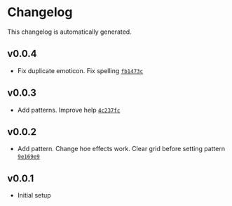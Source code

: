 # Changelog

This changelog is automatically generated.

## v0.0.4

- Fix duplicate emoticon. Fix spelling [`fb1473c`](../../commit/fb1473c72d3977eaa7748f5071f473d5acc6009d)

## v0.0.3

- Add patterns. Improve help [`4c237fc`](../../commit/4c237fca5dcb4b3820b5bbd563b781da587741f5)

## v0.0.2

- Add pattern. Change hoe effects work. Clear grid before setting pattern [`9e169e9`](../../commit/9e169e904e0bac21adc6aea2c2868a05595d2763)

## v0.0.1

- Initial setup
